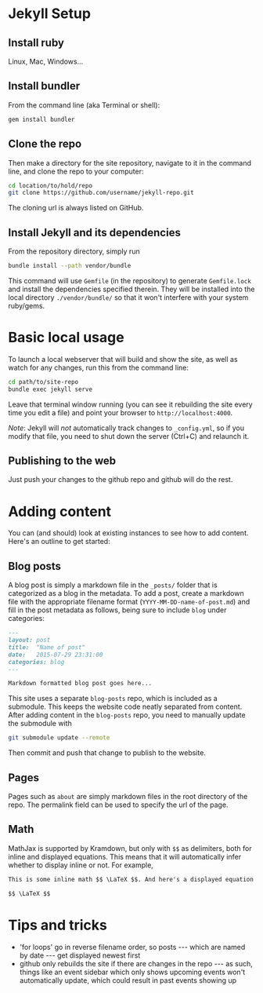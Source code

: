 # Jekyll Setup

## Install ruby
Linux, Mac, Windows...

## Install bundler

From the command line (aka Terminal or shell):

```sh
gem install bundler
```

## Clone the repo

Then make a directory for the site repository, navigate to it in the command line, and clone the repo to your computer:

```sh
cd location/to/hold/repo
git clone https://github.com/username/jekyll-repo.git
```

The cloning url is always listed on GitHub.

## Install Jekyll and its dependencies

From the repository directory, simply run

```sh
bundle install --path vendor/bundle
```

This command will use `Gemfile` (in the repository) to generate `Gemfile.lock` and install the dependencies specified therein.
They will be installed into the local directory `./vendor/bundle/` so that it won't interfere with your system ruby/gems.


# Basic local usage

To launch a local webserver that will build and show the site, as well as watch for any changes, run this from the command line:

```sh
cd path/to/site-repo
bundle exec jekyll serve
```
Leave that terminal window running (you can see it rebuilding the site every time you edit a file) and point your browser to `http://localhost:4000`.

*Note*: Jekyll will _not_ automatically track changes to `_config.yml`, so if you modify that file, you need to shut down the server (Ctrl+C) and relaunch it.

## Publishing to the web

Just push your changes to the github repo and github will do the rest.


# Adding content

You can (and should) look at existing instances to see how to add content. Here's an outline to get started:

## Blog posts

A blog post is simply a markdown file in the `_posts/` folder that is categorized as a blog in the metadata.
To add a post, create a markdown file with the appropriate filename format (`YYYY-MM-DD-name-of-post.md`) and fill in the post metadata as follows, being sure to include `blog` under categories:

```markdown
---
layout: post
title:  "Name of post"
date:   2015-07-29 23:31:00
categories: blog
---

Markdown formatted blog post goes here...
```

This site uses a separate `blog-posts` repo, which is included as a submodule.
This keeps the website code neatly separated from content.
After adding content in the `blog-posts` repo, you need to manually update the submodule with

```sh
git submodule update --remote
```

Then commit and push that change to publish to the website.


## Pages

Pages such as `about` are simply markdown files in the root directory of the repo. The permalink field can be used to specify the url of the page.

## Math

MathJax is supported by Kramdown, but only with `$$` as delimiters, both for inline and displayed equations.
This means that it will automatically infer whether to display inline or not.
For example,

```markdown
This is some inline math $$ \LaTeX $$. And here's a displayed equation

$$ \LaTeX $$
```

# Tips and tricks

- 'for loops' go in reverse filename order, so posts --- which are named by date --- get displayed newest first
- github only rebuilds the site if there are changes in the repo --- as such, things like an event sidebar which only shows upcoming events won't automatically update, which could result in past events showing up
